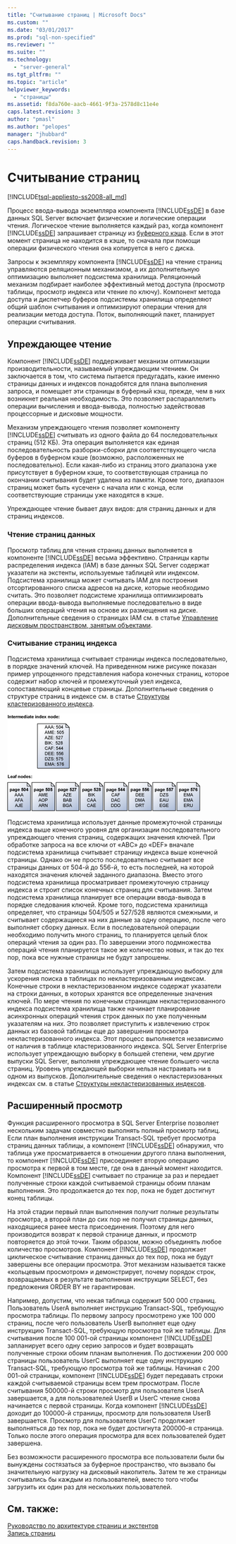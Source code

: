```yaml
---
title: "Считывание страниц | Microsoft Docs"
ms.custom: ""
ms.date: "03/01/2017"
ms.prod: "sql-non-specified"
ms.reviewer: ""
ms.suite: ""
ms.technology: 
  - "server-general"
ms.tgt_pltfrm: ""
ms.topic: "article"
helpviewer_keywords: 
  - "страницы"
ms.assetid: f8da760e-aacb-4661-9f3a-2578d8c11e4e
caps.latest.revision: 3
author: "pmasl"
ms.author: "pelopes"
manager: "jhubbard"
caps.handback.revision: 3
---
```

# Считывание страниц
[!INCLUDE[tsql-appliesto-ss2008-all_md](../includes/tsql-appliesto-ss2008-all-md.md)]

Процесс ввода-вывода экземпляра компонента [!INCLUDE[ssDE](../includes/ssde-md.md)] в базе данных SQL Server включает физические и логические операции чтения. Логическое чтение выполняется каждый раз, когда компонент [!INCLUDE[ssDE](../includes/ssde-md.md)] запрашивает страницу из [буферного кэша](../relational-databases/memory-management-architecture-guide.md). Если в этот момент страница не находится в кэше, то сначала при помощи операции физического чтения она копируется в него с диска.

Запросы к экземпляру компонента [!INCLUDE[ssDE](../includes/ssde-md.md)] на чтение страниц управляются реляционным механизмом, а их дополнительную оптимизацию выполняет подсистема хранилища. Реляционный механизм подбирает наиболее эффективный метод доступа (просмотр таблицы, просмотр индекса или чтение по ключу). Компонент метода доступа и диспетчер буферов подсистемы хранилища определяют общий шаблон считывания и оптимизируют операции чтения для реализации метода доступа. Поток, выполняющий пакет, планирует операции считывания.

## <a name="read-ahead"></a>Упреждающее чтение
Компонент [!INCLUDE[ssDE](../includes/ssde-md.md)] поддерживает механизм оптимизации производительности, называемый упреждающим чтением. Он заключается в том, что система пытается предугадать, какие именно страницы данных и индексов понадобятся для плана выполнения запроса, и помещает эти страницы в буферный кэш, прежде, чем в них возникнет реальная необходимость. Это позволяет распараллелить операции вычисления и ввода-вывода, полностью задействовав процессорные и дисковые мощности. 

Механизм упреждающего чтения позволяет компоненту [!INCLUDE[ssDE](../includes/ssde-md.md)] считывать из одного файла до 64 последовательных страниц (512 КБ). Эта операция выполняется как единая последовательность разборки-сборки для соответствующего числа буферов в буферном кэше (возможно, расположенных не последовательно). Если какая-либо из страниц этого диапазона уже присутствует в буферном кэше, то соответствующая страница по окончании считывания будет удалена из памяти. Кроме того, диапазон страниц может быть «усечен» с начала или с конца, если соответствующие страницы уже находятся в кэше.

Упреждающее чтение бывает двух видов: для страниц данных и для страниц индексов.

### <a name="reading-data-pages"></a>Чтение страниц данных
Просмотр таблиц для чтения страниц данных выполняется в компоненте [!INCLUDE[ssDE](../includes/ssde-md.md)] весьма эффективно. Страницы карты распределения индекса (IAM) в базе данных SQL Server содержат указатели на экстенты, используемые таблицей или индексом. Подсистема хранилища может считывать IAM для построения отсортированного списка адресов на диске, которые необходимо считать. Это позволяет подсистеме хранилища оптимизировать операции ввода-вывода выполняемые последовательно в виде больших операций чтения на основе их размещения на диске. Дополнительные сведения о страницах IAM см. в статье [Управление дисковым пространством, занятым объектами](../relational-databases/pages-and-extents-architecture-guide.md).

### <a name="reading-index-pages"></a>Считывание страниц индекса
Подсистема хранилища считывает страницы индекса последовательно, в порядке значений ключей. На приведенном ниже рисунке показан пример упрощенного представления набора конечных страниц, которое содержит набор ключей и промежуточный узел индекса, сопоставляющий концевые страницы. Дополнительные сведения о структуре страниц в индексе см. в статье [Структуры кластеризованного индекса](../relational-databases/pages-and-extents-architecture-guide.md).

![Reading_Pages](../relational-databases/media/reading-pages.gif)

Подсистема хранилища использует данные промежуточной страницы индекса выше конечного уровня для организации последовательного упреждающего чтения страниц, содержащих значения ключей. При обработке запроса на все ключи от «ABC» до «DEF» вначале подсистема хранилища считывает страницу индекса выше конечной страницы. Однако он не просто последовательно считывает все страницы данных от 504-й до 556-й, то есть последней, на которой находятся значения ключей заданного диапазона. Вместо этого подсистема хранилища просматривает промежуточную страницу индекса и строит список конечных страниц для считывания. Затем подсистема хранилища планирует все операции ввода-вывода в порядке следования ключей. Кроме того, подсистема хранилища определяет, что страницы 504/505 и 527/528 являются смежными, и считывает содержащиеся на них данные за одну операцию, после чего выполняет сборку данных. Если в последовательной операции необходимо получить много страниц, то планируется целый блок операций чтения за один раз. По завершении этого подмножества операций чтения планируется такое же количество новых, и так до тех пор, пока все нужные страницы не будут запрошены.

Затем подсистема хранилища использует упреждающую выборку для ускорения поиска в таблицах по некластеризованным индексам. Конечные строки в некластеризованном индексе содержат указатели на строки данных, в которых хранятся все определенные значения ключей. По мере чтения по конечным страницам некластеризованного индекса подсистема хранилища также начинает планирование асинхронных операций чтения строк данных по уже полученным указателям на них. Это позволяет приступить к извлечению строк данных из базовой таблицы еще до завершения просмотра некластеризованного индекса. Этот процесс выполняется независимо от наличия в таблице кластеризованного индекса. SQL Server Enterprise использует упреждающую выборку в большей степени, чем другие выпуски SQL Server, выполняя упреждающее чтение большего числа страниц. Уровень упреждающей выборки нельзя настраивать ни в одном из выпусков. Дополнительные сведения о некластеризованных индексах см. в статье [Структуры некластеризованных индексов](../relational-databases/pages-and-extents-architecture-guide.md).

## <a name="advanced-scanning"></a>Расширенный просмотр
Функция расширенного просмотра в SQL Server Enterprise позволяет нескольким задачам совместно выполнять полный просмотр таблиц. Если план выполнения инструкции Transact-SQL требует просмотра страниц данных таблицы, а компонент [!INCLUDE[ssDE](../includes/ssde-md.md)] обнаружил, что таблица уже просматривается в отношении другого плана выполнения, то компонент [!INCLUDE[ssDE](../includes/ssde-md.md)] присоединяет вторую операцию просмотра к первой в том месте, где она в данный момент находится. Компонент [!INCLUDE[ssDE](../includes/ssde-md.md)] считывает по странице за раз и передает полученные строки каждой считываемой страницы обоим планам выполнения. Это продолжается до тех пор, пока не будет достигнут конец таблицы. 

На этой стадии первый план выполнения получит полные результаты просмотра, а второй план до сих пор не получил страницы данных, находящиеся ранее места присоединения. Поэтому для него производится возврат к первой странице данных, и просмотр повторяется до этой точки. Таким образом, можно объединять любое количество просмотров. Компонент [!INCLUDE[ssDE](../includes/ssde-md.md)] продолжает циклическое считывание страниц данных до тех пор, пока не будут завершены все операции просмотра. Этот механизм называется также «кольцевым просмотром» и демонстрирует, почему порядок строк, возвращаемых в результате выполнения инструкции SELECT, без предложения ORDER BY не гарантирован. 

Например, допустим, что некая таблица содержит 500 000 страниц. Пользователь UserA выполняет инструкцию Transact-SQL, требующую просмотра таблицы. По первому запросу просмотрено уже 100 000 страниц, после чего пользователь UserB выполняет еще одну инструкцию Transact-SQL, требующую просмотра той же таблицы. Для считывания после 100 001-ой страницы компонент [!INCLUDE[ssDE](../includes/ssde-md.md)] запланирует всего одну серию запросов и будет возвращать полученные строки обоим планам выполнения. По достижении 200 000 страницы пользователь UserC выполняет еще одну инструкцию Transact-SQL, требующую просмотра той же таблицы. Начиная с 200 001-ой страницы, компонент [!INCLUDE[ssDE](../includes/ssde-md.md)] будет передавать строки каждой считываемой страницы всем трем просмотрам. После считывания 500000-й строки просмотр для пользователя UserA завершается, а для пользователей UserB и UserC чтение снова начинается с первой страницы. Когда компонент [!INCLUDE[ssDE](../includes/ssde-md.md)] доходит до 100000-й страницы, просмотр для пользователя UserB завершается. Просмотр для пользователя UserC продолжает выполняться до тех пор, пока не будет достигнута 200000-я страница. Только после этого операция просмотра для всех пользователей будет завершена. 

Без возможности расширенного просмотра все пользователи были бы вынуждены состязаться за буферное пространство, что вызвало бы значительную нагрузку на дисковый накопитель. Затем те же страницы считывались бы каждым из пользователей, вместо того чтобы загрузить их один раз для нескольких пользователей.

## <a name="see-also"></a>См. также:
[Руководство по архитектуре страниц и экстентов](../relational-databases/pages-and-extents-architecture-guide.md)   
 [Запись страниц](../relational-databases/writing-pages.md)